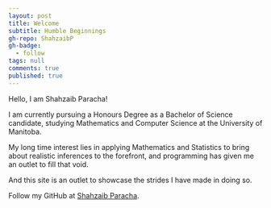 ```yaml
---
layout: post
title: Welcome
subtitle: Humble Beginnings
gh-repo: ShahzaibP
gh-badge:
  - follow
tags: null
comments: true
published: true
---
```

Hello, I am Shahzaib Paracha!

I am currently pursuing a Honours Degree as a Bachelor of Science candidate, studying Mathematics and Computer Science at the University of Manitoba.

My long time interest lies in applying Mathematics and Statistics to bring about realistic inferences to the forefront, and programming has given me an outlet to fill that void.

And this site is an outlet to showcase the strides I have made in doing so.

Follow my GitHub at [Shahzaib Paracha](https://github.com/ShahzaibP).
